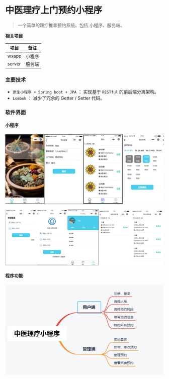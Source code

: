 # 中医理疗上门预约小程序

> 一个简单的理疗推拿预约系统。包括 小程序、服务端。

**相关项目**

| 项目   | 备注   |
| ------ | ------ |
| wxapp  | 小程序 |
| server | 服务端 |

### 主要技术

* `原生小程序 + Spring boot + JPA` ： 实现基于 `RESTful` 的前后端分离架构。
* `Lombok` ： 减少了冗余的 Getter / Setter 代码。

### 软件界面

#### 小程序

![](doc/1.jpg)

![](doc/2.jpg)



#### 程序功能

![](doc/3.jpg)
